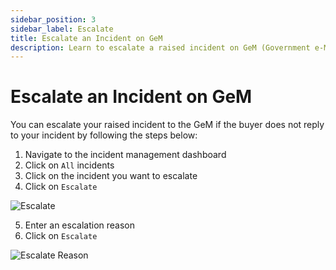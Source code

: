 ```yaml
---
sidebar_position: 3
sidebar_label: Escalate
title: Escalate an Incident on GeM
description: Learn to escalate a raised incident on GeM (Government e-Marketplace)
---
```


# Escalate an Incident on GeM
You can escalate your raised incident to the GeM if the buyer does not reply to your incident by following the steps below:
1. Navigate to the incident management dashboard
2. Click on `All` incidents
3. Click on the incident you want to escalate
4. Click on `Escalate`

![Escalate](/img/doc/incidents/escalate.jpg)

5. Enter an escalation reason
6. Click on `Escalate`

![Escalate Reason](/img/doc/incidents/escalation.jpg)
